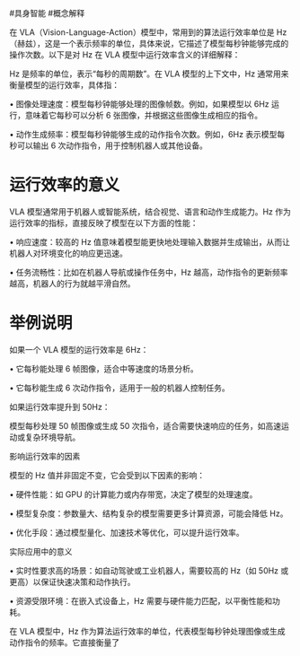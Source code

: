 #具身智能  #概念解释

在 VLA（Vision-Language-Action）模型中，常用到的算法运行效率单位是 Hz（赫兹），这是一个表示频率的单位，具体来说，它描述了模型每秒钟能够完成的操作次数。以下是对 Hz 在 VLA 模型中运行效率含义的详细解释：

Hz 是频率的单位，表示“每秒的周期数”。在 VLA 模型的上下文中，Hz 通常用来衡量模型的运行效率，具体指：

• 图像处理速度：模型每秒钟能够处理的图像帧数。例如，如果模型以 6Hz 运行，意味着它每秒可以分析 6 张图像，并根据这些图像生成相应的指令。

• 动作生成频率：模型每秒钟能够生成的动作指令次数。例如，6Hz 表示模型每秒可以输出 6 次动作指令，用于控制机器人或其他设备。

# 运行效率的意义

VLA 模型通常用于机器人或智能系统，结合视觉、语言和动作生成能力。Hz 作为运行效率的指标，直接反映了模型在以下方面的性能：

• 响应速度：较高的 Hz 值意味着模型能更快地处理输入数据并生成输出，从而让机器人对环境变化的响应更迅速。

• 任务流畅性：比如在机器人导航或操作任务中，Hz 越高，动作指令的更新频率越高，机器人的行为就越平滑自然。

# 举例说明

如果一个 VLA 模型的运行效率是 6Hz：

• 它每秒能处理 6 帧图像，适合中等速度的场景分析。

• 它每秒能生成 6 次动作指令，适用于一般的机器人控制任务。

如果运行效率提升到 50Hz：

模型每秒处理 50 帧图像或生成 50 次指令，适合需要快速响应的任务，如高速运动或复杂环境导航。

影响运行效率的因素

模型的 Hz 值并非固定不变，它会受到以下因素的影响：

• 硬件性能：如 GPU 的计算能力或内存带宽，决定了模型的处理速度。

• 模型复杂度：参数量大、结构复杂的模型需要更多计算资源，可能会降低 Hz。

• 优化手段：通过模型量化、加速技术等优化，可以提升运行效率。

实际应用中的意义

• 实时性要求高的场景：如自动驾驶或工业机器人，需要较高的 Hz（如 50Hz 或更高）以保证快速决策和动作执行。

• 资源受限环境：在嵌入式设备上，Hz 需要与硬件能力匹配，以平衡性能和功耗。

在 VLA 模型中，Hz 作为算法运行效率的单位，代表模型每秒钟处理图像或生成动作指令的频率。它直接衡量了